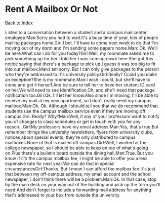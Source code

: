 # Rent A Mailbox Or Not
[Back to Index](https://github.com/windows10010/tpoExtractor/blob/master/README.md)

Listen to a conversation between a student and a campus mail center employee.Man:Sorry you had to wait.It's a busy time of year, lots of people mailing packages home.Girl:I bet. I'll have to come next week to do that.I'm moving out of my dorm and I'm sending some papers home.Man: Ok. We'll be here.What can I do for you today?Girl:Well, my roommate asked me to pick something up for her.I told her I was coming down here.She got this notice saying that there's a package to pick up.I guess it was too big to fit into our mailbox.Man:I am sorry. But I can only give packages to the person who they're addressed to.It's university policy.Girl:Really? Could you make an exception?She is my roommate.Man:I wish I could, but she'll have to come and get it herself.And be sure to tell her to have her student ID card on her.We will need to see identification.Oh, and she'll need that package notification too.Girl:Ok. I'll let her know.Also since I'm moving, I'll be able to receive my mail at my new apartment, so I don't really need my campus mailbox.Man:Oh, Ok. Although I should tell you that we do recommend that students use the campus mailbox service even if they are moving off campus.Girl: Really? Why?Man:Well, if any of your professors want to notify you of changes to class schedules or get in touch with you for any reason...Girl:My professors have my email address.Man:Yes, that's true.But remember things like university newsletters, flyers from university clubs, notices about special events, they're only distributed to campus mailboxes.None of that is mailed off campus.Girl:Well, I worked at the college newspaper, so I should be able to keep on top of what's going on.Plus there's a bulletin board outside the dining hall.Man:True. But you know if it's the campus mailbox fee, I might be able to offer you a less expensive rate for next year.We can do that in special circumstancesGirl:Thanks. But I mean I can afford the mailbox fee.It's just that between my off-campus address, my email account and the school newspaper, I don't think there will be a problem.Man:Ok. In that case, stop by the main desk on your way out of the building and pick up the form you'll need.And don't forget to include a forwarding mail address for anything that's addressed to your box from outside the university.